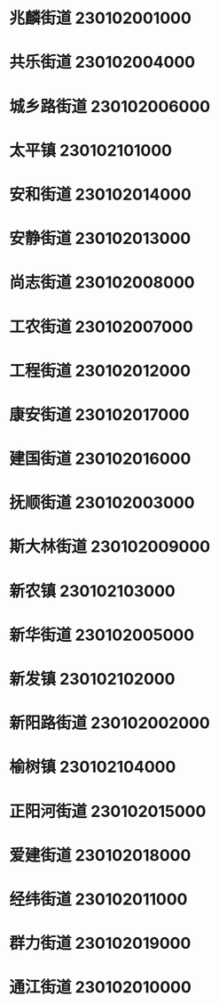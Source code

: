 # 兆麟街道 230102001000
# 共乐街道 230102004000
# 城乡路街道 230102006000
# 太平镇 230102101000
# 安和街道 230102014000
# 安静街道 230102013000
# 尚志街道 230102008000
# 工农街道 230102007000
# 工程街道 230102012000
# 康安街道 230102017000
# 建国街道 230102016000
# 抚顺街道 230102003000
# 斯大林街道 230102009000
# 新农镇 230102103000
# 新华街道 230102005000
# 新发镇 230102102000
# 新阳路街道 230102002000
# 榆树镇 230102104000
# 正阳河街道 230102015000
# 爱建街道 230102018000
# 经纬街道 230102011000
# 群力街道 230102019000
# 通江街道 230102010000
